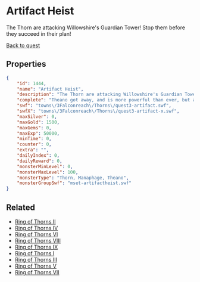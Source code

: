 # Artifact Heist

The Thorn are attacking Willowshire's Guardian Tower! Stop them before they succeed in their plan!

[Back to quest](../quests.md)

## Properties

```json
{
    "id": 1444,
    "name": "Artifact Heist",
    "description": "The Thorn are attacking Willowshire's Guardian Tower! Stop them before they succeed in their plan!",
    "complete": "Theano got away, and is more powerful than ever, but at least Belle is safe. How could she survive an onslaught of Manaphages? You plan on taking her to someone who can find out!",
    "swf": "towns\/3Falconreach\/Thorns\/quest3-artifact.swf",
    "swfX": "towns\/3Falconreach\/Thorns\/quest3-artifact-x.swf",
    "maxSilver": 0,
    "maxGold": 1500,
    "maxGems": 0,
    "maxExp": 50000,
    "minTime": 0,
    "counter": 0,
    "extra": "",
    "dailyIndex": 0,
    "dailyReward": 0,
    "monsterMinLevel": 0,
    "monsterMaxLevel": 100,
    "monsterType": "Thorn, Manaphage, Theano",
    "monsterGroupSwf": "mset-artifactheist.swf"
}
```

## Related

- [Ring of Thorns II](../items/17430-ring-of-thorns-ii.md)
- [Ring of Thorns IV](../items/17431-ring-of-thorns-iv.md)
- [Ring of Thorns VI](../items/17432-ring-of-thorns-vi.md)
- [Ring of Thorns VIII](../items/17433-ring-of-thorns-viii.md)
- [Ring of Thorns IX](../items/17434-ring-of-thorns-ix.md)
- [Ring of Thorns I](../items/17435-ring-of-thorns-i.md)
- [Ring of Thorns III](../items/17436-ring-of-thorns-iii.md)
- [Ring of Thorns V](../items/17437-ring-of-thorns-v.md)
- [Ring of Thorns VII](../items/17444-ring-of-thorns-vii.md)

